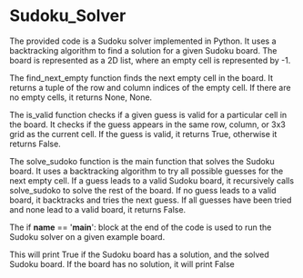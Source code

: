 # Sudoku_Solver
The provided code is a Sudoku solver implemented in Python. It uses a backtracking algorithm to find a solution for a given Sudoku board. The board is represented as a 2D list, where an empty cell is represented by -1.

The find_next_empty function finds the next empty cell in the board. It returns a tuple of the row and column indices of the empty cell. If there are no empty cells, it returns None, None.

The is_valid function checks if a given guess is valid for a particular cell in the board. It checks if the guess appears in the same row, column, or 3x3 grid as the current cell. If the guess is valid, it returns True, otherwise it returns False.

The solve_sudoko function is the main function that solves the Sudoku board. It uses a backtracking algorithm to try all possible guesses for the next empty cell. If a guess leads to a valid Sudoku board, it recursively calls solve_sudoko to solve the rest of the board. If no guess leads to a valid board, it backtracks and tries the next guess. If all guesses have been tried and none lead to a valid board, it returns False.

The if __name__ == '__main__': block at the end of the code is used to run the Sudoku solver on a given example board.

This will print True if the Sudoku board has a solution, and the solved Sudoku board. If the board has no solution, it will print False
